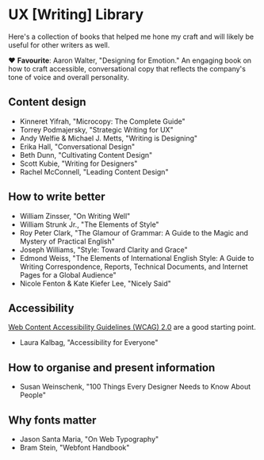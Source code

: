 # UX [Writing] Library

Here's a collection of books that helped me hone my craft and will likely be useful for other writers as well.

❤️ **Favourite**: Aaron Walter, "Designing for Emotion." An engaging book on how to craft accessible, conversational copy that reflects the company's tone of voice and overall personality.

## Content design
* Kinneret Yifrah, "Microcopy: The Complete Guide"
* Torrey Podmajersky, "Strategic Writing for UX"
* Andy Welfie & Michael J. Metts, "Writing is Designing"
* Erika Hall, "Conversational Design"
* Beth Dunn, "Cultivating Content Design"
* Scott Kubie, "Writing for Designers"
* Rachel McConnell, "Leading Content Design"

## How to write better
* William Zinsser, "On Writing Well"
* William Strunk Jr., "The Elements of Style"
* Roy Peter Clark, "The Glamour of Grammar: A Guide to the Magic and Mystery of Practical English"
* Joseph Williams, "Style: Toward Clarity and Grace"
* Edmond Weiss, "The Elements of International English Style: A Guide to Writing Correspondence, Reports, Technical Documents, and Internet Pages for a Global Audience"
* Nicole Fenton & Kate Kiefer Lee, "Nicely Said"

## Accessibility
<a href="https://www.w3.org/WAI/standards-guidelines/wcag/" target="_blank">Web Content Accessibility Guidelines (WCAG) 2.0</a> are a good starting point.
* Laura Kalbag, "Accessibility for Everyone"

## How to organise and present information
* Susan Weinschenk, "100 Things Every Designer Needs to Know About People"

## Why fonts matter
* Jason Santa Maria, "On Web Typography"
* Bram Stein, "Webfont Handbook"
